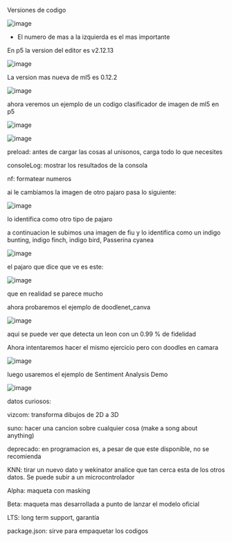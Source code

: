 Versiones de codigo

![image](https://github.com/sofiachaav/audiv027-2024-1/assets/129554344/1b527f6a-6e1f-40f9-b50e-99dac62c5c30)

- El numero de mas a la izquierda es el mas importante

En p5 la version del editor es v2.12.13

![image](https://github.com/sofiachaav/audiv027-2024-1/assets/129554344/11c16093-492b-4f84-af43-d51abc81feea)

La version mas nueva de ml5 es 0.12.2

![image](https://github.com/sofiachaav/audiv027-2024-1/assets/129554344/c6231971-a081-448b-8232-aebdbd2c0edf)

ahora veremos un ejemplo de un codigo clasificador de imagen de ml5 en p5

![image](https://github.com/sofiachaav/audiv027-2024-1/assets/129554344/2a55dd58-f066-4542-b9ea-36393fed53b0)

![image](https://github.com/sofiachaav/audiv027-2024-1/assets/129554344/db6460cd-6243-4ef9-af3f-b15c7e4616c1)

preload: antes de cargar las cosas al unisonos, carga todo lo que necesites 

consoleLog: mostrar los resultados de la consola

nf: formatear numeros 

ai le cambiamos la imagen de otro pajaro pasa lo siguiente:

![image](https://github.com/sofiachaav/audiv027-2024-1/assets/129554344/fdd06734-06da-4f37-a541-14eaeaa08f92)

lo identifica como otro tipo de pajaro 

a continuacion le subimos una imagen de fiu y lo identifica como un  indigo bunting, indigo finch, indigo bird, Passerina cyanea

![image](https://github.com/sofiachaav/audiv027-2024-1/assets/129554344/889d3ee4-7763-484b-a320-32aa60155690)

el pajaro que dice que ve es este:

![image](https://github.com/sofiachaav/audiv027-2024-1/assets/129554344/7a667946-c501-40d1-8159-c47c5fe00aba)

que en realidad se parece mucho 

ahora probaremos el ejemplo de doodlenet_canva

![image](https://github.com/sofiachaav/audiv027-2024-1/assets/129554344/ffd1d1e2-c03c-4841-aa36-efbb368f18c0)

aqui se puede ver que detecta un leon con un 0.99 % de fidelidad

Ahora intentaremos hacer el mismo ejercicio pero con doodles en camara

![image](https://github.com/sofiachaav/audiv027-2024-1/assets/129554344/6f6a9f1e-74df-4814-bd62-6e6d2d69f14f)

luego usaremos el ejemplo de Sentiment Analysis Demo

![image](https://github.com/sofiachaav/audiv027-2024-1/assets/129554344/6d92782a-880a-41bb-a3ae-c67c83eda7d1)






datos curiosos:

vizcom: transforma dibujos de 2D a 3D 

suno: hacer una cancion sobre cualquier cosa (make a song about anything)

deprecado: en programacion es, a pesar de que este disponible, no se recomienda

KNN: tirar un nuevo dato y wekinator analice que tan cerca esta de los otros datos. Se puede subir a un microcontrolador 

Alpha: maqueta con masking 

Beta: maqueta mas desarrollada a punto de lanzar el modelo oficial

LTS: long term support, garantía

package.json: sirve para empaquetar los codigos 

